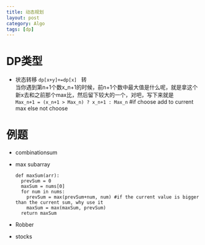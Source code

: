 ```yaml
---
title: 动态规划
layout: post
category: Algo
tags: [dp]
---
```


# DP类型
* 状态转移 `dp[x+y]+=dp[x]`  
转  
当你遇到第n+1个数x_n+1的时候，前n+1个数中最大值是什么呢，就是拿这个新x去和之前那个max比，然后留下较大的一个，对吧，写下来就是  
`Max_n+1 = (x_n+1 > Max_n) ? x_n+1 : Max_n` #if choose add to current max else not choose  
# 例题 
* combinationsum
* max subarray

  ```
  def maxSum(arr):
    prevSum = 0
    maxSum = nums[0]
    for num in nums:
      prevSum = max(prevSum+num, num) #if the current value is bigger than the current sum, why use it
      maxSum = max(maxSum, prevSum)
    return maxSum
  ```
* Robber
* stocks
